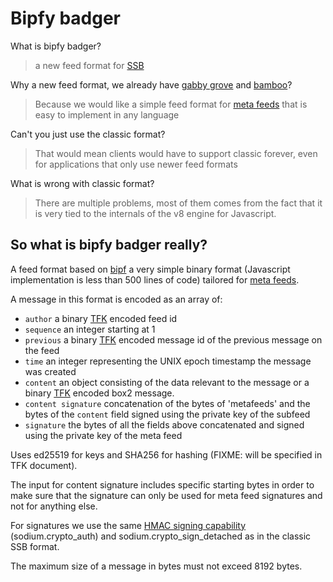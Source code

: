 # Bipfy badger

What is bipfy badger?

> a new feed format for [SSB]

Why a new feed format, we already have [gabby grove] and [bamboo]?

> Because we would like a simple feed format for [meta feeds] that is
> easy to implement in any language

Can't you just use the classic format?

> That would mean clients would have to support classic forever, even
> for applications that only use newer feed formats

What is wrong with classic format?

> There are multiple problems, most of them comes from the fact that
> it is very tied to the internals of the v8 engine for Javascript.

## So what is bipfy badger really?

A feed format based on [bipf] a very simple binary format (Javascript
implementation is less than 500 lines of code) tailored for [meta
feeds].

A message in this format is encoded as an array of:

- `author` a binary [TFK] encoded feed id
- `sequence` an integer starting at 1
- `previous` a binary [TFK] encoded message id of the previous message
  on the feed
- `time` an integer representing the UNIX epoch timestamp the message
  was created
- `content` an object consisting of the data relevant to the message
  or a binary [TFK] encoded box2 message.
- `content signature` concatenation of the bytes of 'metafeeds' and
  the bytes of the `content` field signed using the private key of the
  subfeed
- `signature` the bytes of all the fields above concatenated and
  signed using the private key of the meta feed

Uses ed25519 for keys and SHA256 for hashing (FIXME: will be specified
in TFK document).

The input for content signature includes specific starting bytes in
order to make sure that the signature can only be used for meta feed
signatures and not for anything else.

For signatures we use the same [HMAC signing capability]
(sodium.crypto_auth) and sodium.crypto_sign_detached as in the classic
SSB format.

The maximum size of a message in bytes must not exceed 8192 bytes.

[SSB]: https://github.com/ssbc/
[gabby grove]: https://github.com/ssbc/ssb-spec-drafts/tree/master/drafts/draft-ssb-core-gabbygrove/00
[bamboo]: https://github.com/AljoschaMeyer/bamboo
[meta feeds]: https://github.com/ssb-ngi-pointer/ssb-meta-feed-spec
[bipf]: https://github.com/ssbc/bipf
[TFK]: https://github.com/ssbc/envelope-spec/blob/master/encoding/tfk.md
[HMAC signing capability]: https://github.com/ssb-js/ssb-keys#signobjkeys-hmac_key-obj
